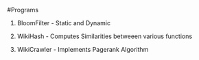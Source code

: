 #Programs 

1) BloomFilter - Static and Dynamic

2) WikiHash - Computes Similarities betweeen various functions

2) WikiCrawler - Implements Pagerank Algorithm

